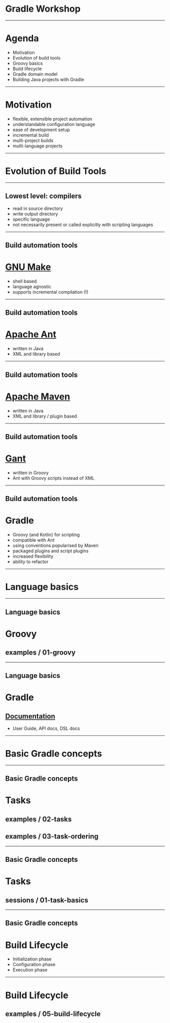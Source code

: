 # Gradle Workshop

---

# Agenda

- Motivation
- Evolution of build tools
- Groovy basics
- Build lifecycle
- Gradle domain model
- Building Java projects with Gradle

---

# Motivation

- flexible, extensible project automation
- understandable configuration language
- ease of development setup
- incremental build
- multi-project builds
- multi-language projects

---

# Evolution of Build Tools

----

## Lowest level: compilers
- read in source directory
- write output directory
- specific language
- not necessarily present or called explicitly with scripting languages

----

## Build automation tools
# [GNU Make](https://www.gnu.org/software/make/)
- shell based
- language agnostic
- supports incremental compilation (!)

----

## Build automation tools
# [Apache Ant](http://ant.apache.org/)
- written in Java
- XML and library based

----

## Build automation tools
# [Apache Maven](https://maven.apache.org/)
- written in Java
- XML and library / plugin based

----

## Build automation tools
# [Gant](https://gant.github.io/)
- written in Groovy
- Ant with Groovy scripts instead of XML

----

## Build automation tools
# Gradle
- Groovy (and Kotlin) for scripting
- compatible with Ant
- using conventions popularised by Maven
- packaged plugins and script plugins
- increased flexibility
- ability to refactor

---

# Language basics

----

## Language basics
# Groovy
## examples / 01-groovy

----

## Language basics
# Gradle
## [Documentation](https://gradle.org/docs/)
- User Guide, API docs, DSL docs

---

# Basic Gradle concepts

----

## Basic Gradle concepts
# Tasks
## examples / 02-tasks
## examples / 03-task-ordering

----

## Basic Gradle concepts
# Tasks
## sessions / 01-task-basics

----

## Basic Gradle concepts
# Build Lifecycle

- Initialization phase
- Configuration phase
- Execution phase

----

# Build Lifecycle
## examples / 05-build-lifecycle
